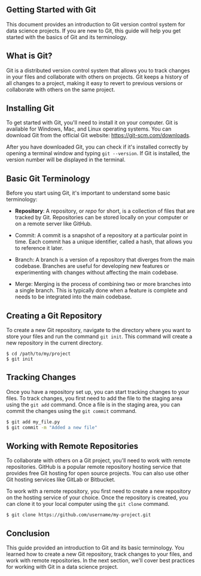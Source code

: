 ## Getting Started with Git

This document provides an introduction to Git version control system for data science projects. If you are new to Git, this guide will help you get started with the basics of Git and its terminology.

## What is Git?

Git is a distributed version control system that allows you to track changes in your files and collaborate with others on projects. Git keeps a history of all changes to a project, making it easy to revert to previous versions or collaborate with others on the same project.

## Installing Git

To get started with Git, you'll need to install it on your computer. Git is available for Windows, Mac, and Linux operating systems. You can download Git from the official Git website: https://git-scm.com/downloads.

After you have downloaded Git, you can check if it's installed correctly by opening a terminal window and typing `git --version`. If Git is installed, the version number will be displayed in the terminal.

## Basic Git Terminology
Before you start using Git, it's important to understand some basic terminology:

* **Repository**: A repository, or *repo* for short, is a collection of files that are tracked by Git. Repositories can be stored locally on your computer or on a remote server like GitHub.

* Commit: A commit is a snapshot of a repository at a particular point in time. Each commit has a unique identifier, called a hash, that allows you to reference it later.

* Branch: A branch is a version of a repository that diverges from the main codebase. Branches are useful for developing new features or experimenting with changes without affecting the main codebase.

* Merge: Merging is the process of combining two or more branches into a single branch. This is typically done when a feature is complete and needs to be integrated into the main codebase.

## Creating a Git Repository

To create a new Git repository, navigate to the directory where you want to store your files and run the command `git init`. This command will create a new repository in the current directory.

```shell
$ cd /path/to/my/project
$ git init
```
## Tracking Changes

Once you have a repository set up, you can start tracking changes to your files. To track changes, you first need to add the file to the staging area using the `git add` command. Once a file is in the staging area, you can commit the changes using the `git commit` command.
```bash
$ git add my_file.py
$ git commit -m "Added a new file"
```

## Working with Remote Repositories

To collaborate with others on a Git project, you'll need to work with remote repositories. GitHub is a popular remote repository hosting service that provides free Git hosting for open source projects. You can also use other Git hosting services like GitLab or Bitbucket.

To work with a remote repository, you first need to create a new repository on the hosting service of your choice. Once the repository is created, you can clone it to your local computer using the `git clone` command.
```shell
$ git clone https://github.com/username/my-project.git
```

## Conclusion

This guide provided an introduction to Git and its basic terminology. You learned how to create a new Git repository, track changes to your files, and work with remote repositories. In the next section, we'll cover best practices for working with Git in a data science project.
